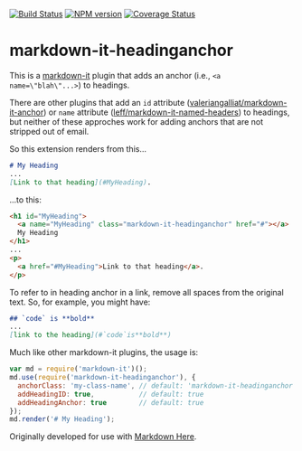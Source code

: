 [![Build Status](https://travis-ci.org/adam-p/markdown-it-headinganchor.svg?branch=master)](https://travis-ci.org/adam-p/markdown-it-headinganchor)
[![NPM version](https://img.shields.io/npm/v/markdown-it-footnote.svg?style=flat)](https://www.npmjs.org/package/markdown-it-footnote)
[![Coverage Status](https://coveralls.io/repos/adam-p/markdown-it-headinganchor/badge.svg)](https://coveralls.io/r/adam-p/markdown-it-headinganchor)


# markdown-it-headinganchor

This is a [markdown-it](https://github.com/markdown-it/markdown-it) plugin that adds an anchor (i.e., `<a name=\"blah\"...>`) to headings. 

There are other plugins that add an `id` attribute ([valeriangalliat/markdown-it-anchor](https://github.com/valeriangalliat/markdown-it-anchor)) or `name` attribute ([leff/markdown-it-named-headers](https://github.com/leff/markdown-it-named-headers)) to headings, but neither of these approches work for adding anchors that are not stripped out of email.

So this extension renders from this...

```md
# My Heading
...
[Link to that heading](#MyHeading).
```

...to this:

```html
<h1 id="MyHeading">
  <a name="MyHeading" class="markdown-it-headinganchor" href="#"></a>
  My Heading
</h1>
...
<p>
  <a href="#MyHeading">Link to that heading</a>.
</p>
```

To refer to in heading anchor in a link, remove all spaces from the original text. So, for example, you might have:

```md
## `code` is **bold**
...
[link to the heading](#`code`is**bold**)
```

Much like other markdown-it plugins, the usage is:

```js
var md = require('markdown-it')();
md.use(require('markdown-it-headinganchor'), {
  anchorClass: 'my-class-name', // default: 'markdown-it-headinganchor'
  addHeadingID: true,           // default: true
  addHeadingAnchor: true        // default: true
});
md.render('# My Heading');
```

Originally developed for use with [Markdown Here](https://github.com/adam-p/markdown-here).
